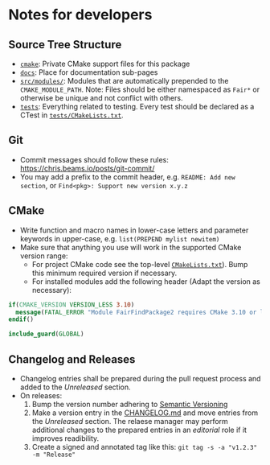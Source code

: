 # Notes for developers

## Source Tree Structure

* [`cmake`](../cmake): Private CMake support files for this package
* [`docs`](../docs): Place for documentation sub-pages
* [`src/modules/`](../src/modules): Modules that are automatically prepended to the `CMAKE_MODULE_PATH`.
  Note: Files should be either namespaced as `Fair*` or otherwise be
  unique and not conflict with others.
* [`tests`](../tests): Everything related to testing. Every test should be declared as a CTest in [`tests/CMakeLists.txt`](../tests/CMakeLists.txt).

## Git

* Commit messages should follow these rules: https://chris.beams.io/posts/git-commit/
* You may add a prefix to the commit header, e.g. `README: Add new section`, or `Find<pkg>: Support new version x.y.z`

## CMake

* Write function and macro names in lower-case letters and parameter keywords in upper-case, e.g. `list(PREPEND mylist newitem)`
* Make sure that anything you use will work in the supported CMake version range:
   * For project CMake code see the top-level [`CMakeLists.txt`](../CMakeLists.txt)). Bump this minimum required version if necessary.
   * For installed modules add the following header (Adapt the version as necessary):
```cmake
if(CMAKE_VERSION VERSION_LESS 3.10)
  message(FATAL_ERROR "Module FairFindPackage2 requires CMake 3.10 or later!")
endif()

include_guard(GLOBAL)
```

## Changelog and Releases

* Changelog entries shall be prepared during the pull request process and added to the *Unreleased* section.
* On releases:
   1. Bump the version number adhering to [Semantic Versioning](https://semver.org/spec/v2.0.0.html)
   2. Make a version entry in the [CHANGELOG.md](../CHANGELOG.md) and move entries from the *Unreleased* section. The relaese manager may perform additional changes to the prepared entries in an *editorial* role if it improves readibility.
   3. Create a signed and annotated tag like this: `git tag -s -a "v1.2.3" -m "Release"`
